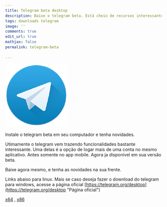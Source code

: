```yaml
---
title: Telegram beta desktop
description: Baixe o telegram beta. Está cheio de recursos interessantes.
tags: downloads telegram
image: ''
comments: true
edit_url: true
mathjax: false
permalink: telegram-beta

---
```

![](/uploads/6113871.png)

Instale o telegram beta em seu computador e tenha novidades.

Utimamente o telegram vem trazendo funcionalidades bastante interessante. Uma delas é a opção de logar mais de uma conta no mesmo aplicativo. Antes somente no app mobile. Agora ja disponível em sua versão beta.

Baixe agora mesmo, e tenha as novidades na sua frente.

Links abaixo para linux. Mais se caso deseja fazer o download do telegram para windows, acesse a página oficial [https://telegram.org/desktop](https://telegram.org/desktop "Página oficial")

[x64](https://telegram.org/dl/desktop/linux?beta=1) , [x86](https://telegram.org/dl/desktop/linux32?beta=1)